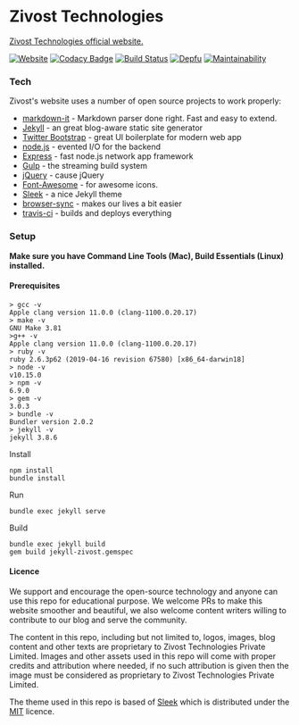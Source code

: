 # Zivost Technologies
[Zivost Technologies official website.](https://zivost.com)

[![Website](https://img.shields.io/website-up-down-green-red/https/zivost.com.svg?label=zivost.com&style=flat-square)](https://zivost.com) [![Codacy Badge](https://api.codacy.com/project/badge/Grade/7b7dbbdb2e2a4ca58ce31e03cbbcd022)](https://www.codacy.com/app/rohithzr/zivost-com?utm_source=github.com&amp;utm_medium=referral&amp;utm_content=zivost/zivost-com&amp;utm_campaign=Badge_Grade) [![Build Status](https://travis-ci.org/zivost/zivost-com.svg?branch=master)](https://travis-ci.org/zivost/zivost-com) [![Depfu](https://badges.depfu.com/badges/4ba99467b3530a841e8034c042396ab8/overview.svg)](https://depfu.com/github/zivost/zivost-com?project=Npm) [![Maintainability](https://api.codeclimate.com/v1/badges/4918ac79a130e2d12927/maintainability)](https://codeclimate.com/github/zivost/zivost-com/maintainability)


### Tech
Zivost's website uses a number of open source projects to work properly:

* [markdown-it] - Markdown parser done right. Fast and easy to extend.
* [Jekyll] - an great blog-aware static site generator
* [Twitter Bootstrap] - great UI boilerplate for modern web app
* [node.js] - evented I/O for the backend
* [Express] - fast node.js network app framework
* [Gulp] - the streaming build system
* [jQuery] - cause jQuery
* [Font-Awesome] - for awesome icons.
* [Sleek] - a nice Jekyll theme
* [browser-sync] - makes our lives a bit easier
* [travis-ci] - builds and deploys everything

### Setup

**Make sure you have Command Line Tools (Mac), Build Essentials (Linux) installed.**
#### Prerequisites
```
> gcc -v
Apple clang version 11.0.0 (clang-1100.0.20.17)
> make -v
GNU Make 3.81
>g++ -v
Apple clang version 11.0.0 (clang-1100.0.20.17)
> ruby -v
ruby 2.6.3p62 (2019-04-16 revision 67580) [x86_64-darwin18]
> node -v
v10.15.0
> npm -v
6.9.0
> gem -v
3.0.3
> bundle -v
Bundler version 2.0.2
> jekyll -v
jekyll 3.8.6
```
Install
```
npm install
bundle install
```
Run
```
bundle exec jekyll serve
```
Build
```
bundle exec jekyll build
gem build jekyll-zivost.gemspec
```

#### Licence
We support and encourage the open-source technology and anyone can use this repo for educational purpose. We welcome PRs to make this website smoother and beautiful, we also welcome content writers willing to contribute to our blog and serve the community.

The content in this repo, including but not limited to, logos, images, blog content and other texts are proprietary to Zivost Technologies Private Limited. Images and other assets used in this repo will come with proper credits and attribution where needed, if no such attribution is given then the image must be considered as proprietary to Zivost Technologies Private Limited.

The theme used in this repo is based of [Sleek](https://github.com/janczizikow/sleek) which is distributed under the [MIT](https://opensource.org/licenses/MIT) licence.








[//]: # (These are reference links used in the body of this note and get stripped out when the markdown processor does its job. There is no need to format nicely because it shouldn't be seen. Thanks SO - http://stackoverflow.com/questions/4823468/store-comments-in-markdown-syntax)


   [Font-Awesome]: <https://github.com/FortAwesome/Font-Awesome>
   [git-repo-url]: <https://github.com/zivost/zivost-com.git>
   [Sleek]: <https://github.com/janczizikow/sleek>
   [Jekyll]: <https://github.com/jekyll/jekyll>
   [markdown-it]: <https://github.com/markdown-it/markdown-it>
   [node.js]: <http://nodejs.org>
   [Twitter Bootstrap]: <http://twitter.github.com/bootstrap/>
   [jQuery]: <http://jquery.com>
   [@zivost]: <http://twitter.com/zivost>
   [express]: <http://expressjs.com>
   [Gulp]: <http://gulpjs.com>
   [browser-sync]: <https://github.com/BrowserSync/browser-sync>
   [travis-ci]: <https://travis-ci.org/>

